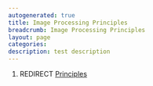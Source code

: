 ```yaml
---
autogenerated: true
title: Image Processing Principles
breadcrumb: Image Processing Principles
layout: page
categories: 
description: test description
---
```


1.  REDIRECT [Principles](Principles )
